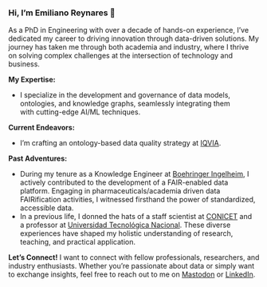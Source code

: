 ### Hi, I’m Emiliano Reynares 👋

As a PhD in Engineering with over a decade of hands-on experience, I’ve dedicated my career to driving innovation through data-driven solutions. My journey has taken me through both academia and industry, where I thrive on solving complex challenges at the intersection of technology and business.

**My Expertise:**
* I specialize in the development and governance of data models, ontologies, and knowledge graphs, seamlessly integrating them with cutting-edge AI/ML techniques.

**Current Endeavors:**
* I’m crafting an ontology-based data quality strategy at [IQVIA](https://www.iqvia.com/).

**Past Adventures:**
* During my tenure as a Knowledge Engineer at [Boehringer Ingelheim](https://www.boehringer-ingelheim.com/), I actively contributed to the development of a FAIR-enabled data platform. Engaging in pharmaceuticals/academia driven data FAIRification activities, I witnessed firsthand the power of standardized, accessible data.
* In a previous life, I donned the hats of a staff scientist at [CONICET](https://www.conicet.gov.ar/about-the-conicet/?lan=en) and a professor at [Universidad Tecnológica Nacional](https://utn.edu.ar/). These diverse experiences have shaped my holistic understanding of research, teaching, and practical application.

**Let’s Connect!**
I want to connect with fellow professionals, researchers, and industry enthusiasts. Whether you’re passionate about data or simply want to exchange insights, feel free to reach out to me on [Mastodon](https://mastodon.social/@ereynrs) or [LinkedIn](https://www.linkedin.com/in/emilianoreynares/).
